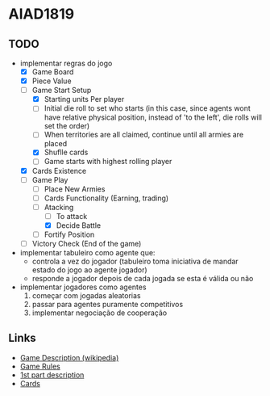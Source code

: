 # AIAD1819

## TODO
* implementar regras do jogo
  - [X] Game Board
  - [X] Piece Value
  - [ ] Game Start Setup
  	  - [X] Starting units Per player
	  - [ ] Initial die roll to set who starts (in this case, since agents wont have relative physical position, instead of 'to the left', die rolls will set the order)
	  - [ ] When territories are all claimed, continue until all armies are placed
	  - [X] Shuflle cards
	  - [ ] Game starts with highest rolling player
  - [X] Cards Existence
  - [ ] Game Play
	  - [ ] Place New Armies
	  - [ ] Cards Functionality (Earning, trading)
	  - [ ] Atacking
		  - [ ] To attack
		  - [X] Decide Battle
	  - [ ] Fortify Position
  - [ ] Victory Check (End of the game)
  
* implementar tabuleiro como agente que:
  * controla a vez do jogador (tabuleiro toma iniciativa de mandar estado do jogo ao agente jogador)
  * responde a jogador depois de cada jogada se esta é válida ou não
* implementar jogadores como agentes
  1. começar com jogadas aleatorias
  2. passar para agentes puramente competitivos
  3. implementar negociação de cooperação

## Links  
  * [Game Description (wikipedia)](https://en.wikipedia.org/wiki/Risk_(game))
  * [Game Rules](http://www.ultraboardgames.com/risk/game-rules.php)
  * [1st part description](https://github.com/rmcarvalho/AIAD1819/blob/master/docs/proj1_definicao.pdf)
  * [Cards](https://drive.google.com/drive/folders/0BwJ1gMT0fLRPSWFISFNQNkVCZVk)
